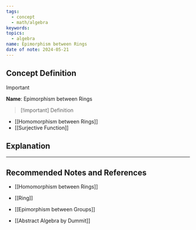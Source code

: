 ```yaml
---
tags:
  - concept
  - math/algebra
keywords: 
topics:
  - algebra
name: Epimorphism between Rings
date of note: 2024-05-21
---
```


## Concept Definition

>[!important]
>**Name**: Epimorphism between Rings

>[!important] Definition
>

- [[Homomorphism between Rings]]
- [[Surjective Function]]


## Explanation






-----------
##  Recommended Notes and References

- [[Homomorphism between Rings]]
- [[Ring]]

- [[Epimorphism between Groups]]

- [[Abstract Algebra by Dummit]]